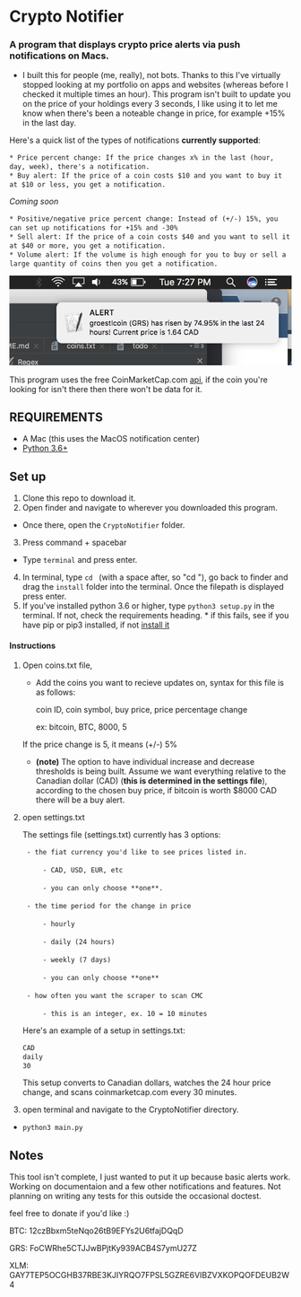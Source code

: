 # Crypto Notifier
### A program that displays crypto price alerts via push notifications on Macs.

* I built this for people (me, really), not bots. Thanks to this I've virtually stopped looking at my portfolio on apps and websites (whereas before I checked it multiple times an hour). This program isn't built to update you on the price of your holdings every 3 seconds, I like using it to let me know when there's been a noteable change in price, for example +15% in the last day.

Here's a quick list of the types of notifications **currently supported**:

    * Price percent change: If the price changes x% in the last (hour, day, week), there's a notification.
    * Buy alert: If the price of a coin costs $10 and you want to buy it at $10 or less, you get a notification.

*Coming soon*

    * Positive/negative price percent change: Instead of (+/-) 15%, you can set up notifications for +15% and -30%
    * Sell alert: If the price of a coin costs $40 and you want to sell it at $40 or more, you get a notification.
    * Volume alert: If the volume is high enough for you to buy or sell a large quantity of coins then you get a notification.

![alt text](https://github.com/MellowYarker/CryptoNotifier/blob/master/images/grsExample.png "Example Notification")

This program uses the free CoinMarketCap.com [api](https://coinmarketcap.com/api/), if the coin you're looking for isn't there then there won't be data for it.


## REQUIREMENTS
  * A Mac (this uses the MacOS notification center)
  * [Python 3.6+](https://www.python.org/downloads/release/python-365/)


## Set up
  1. Clone this repo to download it.
  2. Open finder and navigate to wherever you downloaded this program.
  * Once there, open the `CryptoNotifier` folder.
  3. Press command + spacebar
  * Type `terminal` and press enter.
  4. In terminal, type `cd ` (with a space after, so "cd "), go back to finder and drag the `install` folder into the terminal. Once the filepath is displayed press enter.
  5. If you've installed python 3.6 or higher, type `python3 setup.py` in the terminal. If not, check the requirements heading.
    * if this fails, see if you have pip or pip3 installed, if not [install it](https://stackoverflow.com/questions/6587507/how-to-install-pip-with-python-3)



#### Instructions
1. Open coins.txt file,
    * Add the coins you want to recieve updates on, syntax for this file is as follows:

      coin ID, coin symbol, buy price, price percentage change

      ex: bitcoin, BTC, 8000, 5

   If the price change is 5, it means (+/-) 5%
     * **(note)** The option to have individual increase and decrease thresholds is being built.
   Assume we want everything relative to the Canadian dollar (CAD) (**this is determined in the settings file**), according to the chosen buy price, if bitcoin is worth $8000 CAD there will be a buy alert.

2. open settings.txt

    The settings file (settings.txt) currently has 3 options:

        - the fiat currency you'd like to see prices listed in.

            - CAD, USD, EUR, etc

            - you can only choose **one**.

        - the time period for the change in price

            - hourly

            - daily (24 hours)

            - weekly (7 days)

            - you can only choose **one**

        - how often you want the scraper to scan CMC

            - this is an integer, ex. 10 = 10 minutes

    Here's an example of a setup in settings.txt:

    ```
    CAD
    daily
    30
    ```

    This setup converts to Canadian dollars, watches the 24 hour price change,
    and scans coinmarketcap.com every 30 minutes.

3. open terminal and navigate to the CryptoNotifier directory.
  * `python3 main.py`

## Notes
This tool isn't complete, I just wanted to put it up because basic alerts work. Working on documentaion and a few other notifications and features. Not planning on writing any tests for this outside the occasional doctest.

feel free to donate if you'd like :)

BTC: 12czBbxm5teNqo26tB9EFYs2U6tfajDQqD

GRS: FoCWRhe5CTJJwBPjtKy939ACB4S7ymU27Z

XLM: GAY7TEP5OCGHB37RBE3KJIYRQO7FPSL5GZRE6VIBZVXKOPQOFDEUB2W4


